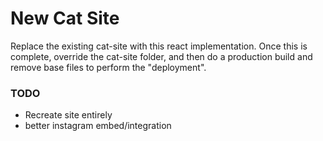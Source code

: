 # New Cat Site

Replace the existing cat-site with this react implementation.
Once this is complete, override the cat-site folder, and then
do a production build and remove base files to perform the "deployment".

### TODO

- Recreate site entirely
- better instagram embed/integration